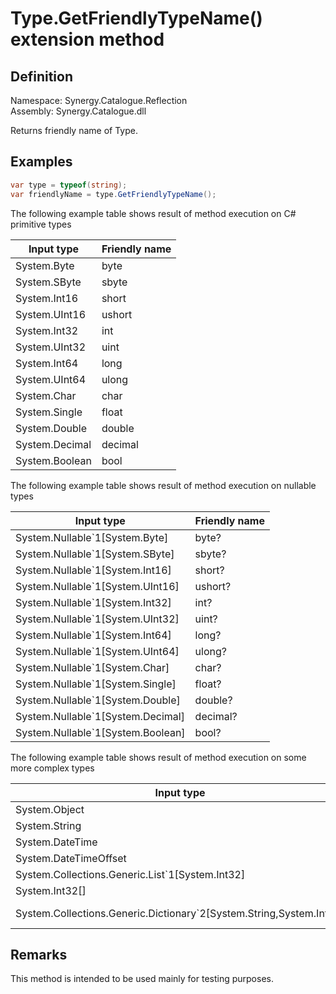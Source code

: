 ﻿# Type.GetFriendlyTypeName() extension method

## Definition

Namespace: Synergy.Catalogue.Reflection<br/>
Assembly: Synergy.Catalogue.dll

Returns friendly name of Type.

## Examples

``` csharp
var type = typeof(string);
var friendlyName = type.GetFriendlyTypeName();
```

The following example table shows result of method execution on C# primitive types

| Input type | Friendly name |
|------------|---------------|
| System.Byte | byte |
| System.SByte | sbyte |
| System.Int16 | short |
| System.UInt16 | ushort |
| System.Int32 | int |
| System.UInt32 | uint |
| System.Int64 | long |
| System.UInt64 | ulong |
| System.Char | char |
| System.Single | float |
| System.Double | double |
| System.Decimal | decimal |
| System.Boolean | bool |

The following example table shows result of method execution on nullable types

| Input type | Friendly name |
|------------|---------------|
| System.Nullable`1[System.Byte] | byte? |
| System.Nullable`1[System.SByte] | sbyte? |
| System.Nullable`1[System.Int16] | short? |
| System.Nullable`1[System.UInt16] | ushort? |
| System.Nullable`1[System.Int32] | int? |
| System.Nullable`1[System.UInt32] | uint? |
| System.Nullable`1[System.Int64] | long? |
| System.Nullable`1[System.UInt64] | ulong? |
| System.Nullable`1[System.Char] | char? |
| System.Nullable`1[System.Single] | float? |
| System.Nullable`1[System.Double] | double? |
| System.Nullable`1[System.Decimal] | decimal? |
| System.Nullable`1[System.Boolean] | bool? |

The following example table shows result of method execution on some more complex types

| Input type | Friendly name |
|------------|---------------|
| System.Object | object |
| System.String | string |
| System.DateTime | DateTime |
| System.DateTimeOffset | DateTimeOffset |
| System.Collections.Generic.List`1[System.Int32] | List<int> |
| System.Int32[] | int[] |
| System.Collections.Generic.Dictionary`2[System.String,System.Int64] | Dictionary<string, long> |

## Remarks

This method is intended to be used mainly for testing purposes.

